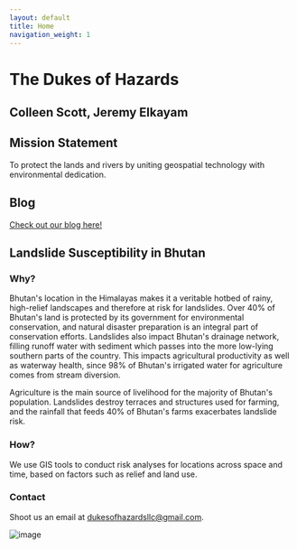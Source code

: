 ```yaml
---
layout: default
title: Home
navigation_weight: 1
---
```


# The Dukes of Hazards
## Colleen Scott, Jeremy Elkayam
## Mission Statement
To protect the lands and rivers by uniting geospatial technology with environmental dedication.

## Blog
[Check out our blog here!](https://giraffename.github.io/blogposts)

## Landslide Susceptibility in Bhutan
### Why?
Bhutan's location in the Himalayas makes it a veritable hotbed of rainy, high-relief landscapes and therefore at risk for landslides. Over 40% of Bhutan's land is protected by its government for environmental conservation, and natural disaster preparation is an integral part of conservation efforts. Landslides also impact Bhutan's drainage network, filling runoff water with sediment which passes into the more low-lying southern parts of the country. This impacts agricultural productivity as well as waterway health, since 98% of Bhutan's irrigated water for agriculture comes from stream diversion.

Agriculture is the main source of livelihood for the majority of Bhutan's population. Landslides destroy terraces and structures used for farming, and the rainfall that feeds 40% of Bhutan's farms exacerbates landslide risk. 
### How?
We use GIS tools to conduct risk analyses for locations across space and time, based on factors such as relief and land use. 
### Contact
Shoot us an email at <dukesofhazardsllc@gmail.com>.

![image](https://github.com/GiraffeName/giraffename.github.io/blob/master/LunaPic-Edit-2.PNG)
